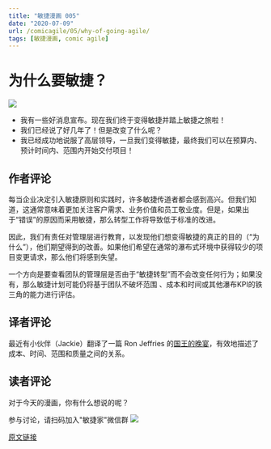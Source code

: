 ```yaml
---
title: "敏捷漫画 005"
date: "2020-07-09"
url: /comicagile/05/why-of-going-agile/
tags: [敏捷漫画, comic agile]
---
```


# 为什么要敏捷？

![](/images/comicagile/comicagile-05.png)

- 我有一些好消息宣布。现在我们终于变得敏捷并踏上敏捷之旅啦！
- 我们已经说了好几年了！但是改变了什么呢？
- 我已经成功地说服了高层领导，一旦我们变得敏捷，最终我们可以在预算内、预计时间内、范围内开始交付项目！

## 作者评论

每当企业决定引入敏捷原则和实践时，许多敏捷传道者都会感到高兴。但我们知道，这通常意味着更加关注客户需求、业务价值和员工敬业度。但是，如果出于“错误”的原因而采用敏捷，那么转型工作将导致低于标准的改进。

因此，我们有责任对管理层进行教育，以发现他们想变得敏捷的真正的目的（“为什么”），他们期望得到的改善。如果他们希望在通常的瀑布式环境中获得较少的项目变更请求，那么他们将感到失望。

一个方向是要查看团队的管理层是否由于“敏捷转型”而不会改变任何行为；如果没有，那么敏捷计划可能仍将基于团队不破坏范围
、成本和时间或其他瀑布KPI的铁三角的能力进行评估。

## 译者评论

最近有小伙伴（Jackie）翻译了一篇 Ron Jeffries 的[国王的晚宴](/king_dinner/)，有效地描述了成本、时间、范围和质量之间的关系。

## 读者评论
对于今天的漫画，你有什么想说的呢？

参与讨论，请扫码加入"敏捷家"微信群
![](/images/wechat-agileplus-ent.png)

[原文链接](https://noe-nygaard.dk/comicagile/comic/the-why-of-going-agile/)